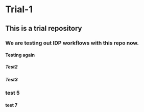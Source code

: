 # Trial-1

## This is a trial repository

### We are testing out IDP workflows with this repo now. 

#### Testing again

##### Test2 

##### Test3

### test 5

#### test 7
